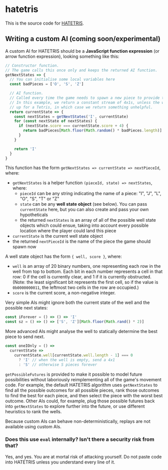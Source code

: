 # hatetris

This is the source code for [HATETRIS](https://qntm.org/hatetris).

## Writing a custom AI (coming soon/experimental)

A custom AI for HATETRIS should be a **JavaScript function expression** (or arrow function expression), looking something like this:

```js
// Constructor function.
// The game calls this once only and keeps the returned AI function.
getNextStates => {
  // You can initialise some local variables here
  const badPieces = ['O', 'S', 'Z']

  // AI function.
  // Called every time the game needs to spawn a new piece to provide to the player.
  // In this example, we return a constant stream of 4x1s, unless the well is all set
  // up for a Tetris, in which case we return something unhelpful.
  return currentState => {
    const nextStates = getNextStates('I', currentState)
    for (const nextState of nextStates) {
      if (nextState.score === currentState.score + 4) {
        return badPieces[Math.floor(Math.random() * badPieces.length)]
      }
    }

    return 'I'
  }
}
```

This function has the form `getNextStates => currentState => nextPieceId`, where:

* `getNextStates` is a helper function `(pieceId, state) => nextStates`, where:
  * `pieceId` can be any string indicating the name of a piece: "I", "J", "L", "O", "S", "T" or "Z"
  * `state` can be any **well state object** (see below). You can pass `currentState` here, but you can also create and pass your own hypotheticals
  * the returned `nextStates` is an array of all of the possible well state objects which could ensue, taking into account every possible location where the player could land this piece
* `currentState` is the current well state object
* the returned `nextPieceId` is the name of the piece the game should spawn now

A well state object has the form `{ well, score }`, where:

* `well` is an array of 20 binary numbers, one representing each row in the well from top to bottom. Each bit in each number represents a cell in that row: 0 if the cell is currently clear, and 1 if it is currently obstructed. (Note: the least significant bit represents the first cell, so if the value is `0b0000000011`, the leftmost two cells in the row are occupied.)
* `score` is the current score, a non-negative integer.

Very simple AIs might ignore both the current state of the well and the possible next states:

```js
const iForever = () => () => 'I'
const sz = () => () => ['S', 'Z'][Math.floor(Math.rand() * 2)]
```

More advanced AIs might analyse the well to statically determine the best piece to send next.

```js
const oneIOnly = () =>
  currentState =>
    currentState.well[currentState.well.length - 1] === 0
      ? 'I' // when the well is empty, send a 4x1
      : 'S' // otherwise S pieces forever
```

`getPossibleFutures` is provided to make it possible to model future possibilities without laboriously reimplementing all of the game's movement code. For example, the default HATETRIS algorithm uses `getNextStates` to find all the possible outcomes for all possible pieces, rank those outcomes to find the best for each piece, and then select the piece with the worst best outcome. Other AIs could, for example, plug those possible futures back into `getNextStates` to explore further into the future, or use different heuristics to rank the wells.

Because custom AIs can behave non-deterministically, replays are not available using custom AIs.

### Does this use `eval` internally? Isn't there a security risk from that?

Yes, and yes. You are at mortal risk of attacking yourself. Do not paste code into HATETRIS unless you understand every line of it.
